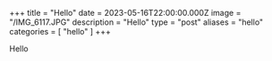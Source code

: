 +++
title = "Hello"
date = 2023-05-16T22:00:00.000Z
image = "/IMG_6117.JPG"
description = "Hello"
type = "post"
aliases = "hello"
categories = [ "hello" ]
+++

Hello
